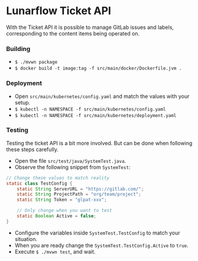 # Lunarflow Ticket API

With the Ticket API it is possible to manage GitLab issues and labels, corresponding to the content items being operated on.

### Building

-   `$ ./mvwn package`
-   `$ docker build -t image:tag -f src/main/docker/Dockerfile.jvm .`

### Deployment

-   Open `src/main/kubernetes/config.yaml` and match the values with your setup.
-   `$ kubectl -n NAMESPACE -f src/main/kubernetes/config.yaml`
-   `$ kubectl -n NAMESPACE -f src/main/kubernetes/deployment.yaml`

### Testing

Testing the ticket API is a bit more involved.
But can be done when following these steps carefully.

- Open the file `src/test/java/SystemTest.java`.
- Observe the following snippet from `SystemTest`:
```java
// Change these values to match reality
static class TestConfig {
    static String ServerURL = "https://gitlab.com/";
    static String ProjectPath = "org/team/project";
    static String Token = "glpat-xxx";

    // Only change when you want to test
    static Boolean Active = false;
}
```
- Configure the variables inside `SystemTest.TestConfig` to match your situation.
- When you are ready change the `SystemTest.TestConfig.Active` to `true`.
- Execute `$ ./mvwn test`, and wait.
